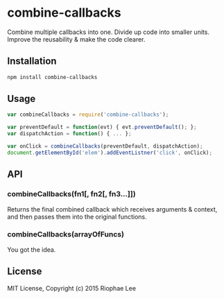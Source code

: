 # combine-callbacks

Combine multiple callbacks into one. Divide up code into smaller units. Improve the reusability & make the code clearer.

## Installation

```bash
npm install combine-callbacks
```

## Usage

```js
var combineCallbacks = require('combine-callbacks');

var preventDefault = function(evt) { evt.preventDefault(); };
var dispatchAction = function() { ... };

var onClick = combineCallbacks(preventDefault, dispatchAction);
document.getElementById('elem').addEventListner('click', onClick);
```

## API

### combineCallbacks(fn1[, fn2[, fn3...]])
Returns the final combined callback which receives arguments & context, and then passes them into the original functions.

### combineCallbacks(arrayOfFuncs)
You got the idea.

## License

MIT License, Copyright (c) 2015 Riophae Lee
